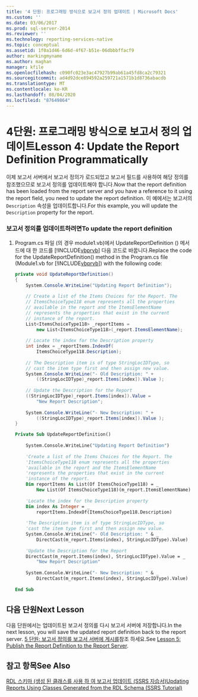 ```yaml
---
title: '4 단원: 프로그래밍 방식으로 보고서 정의 업데이트 | Microsoft Docs'
ms.custom: ''
ms.date: 03/06/2017
ms.prod: sql-server-2014
ms.reviewer: ''
ms.technology: reporting-services-native
ms.topic: conceptual
ms.assetid: 1f0a1d46-6d6d-4f67-b51e-06dbbbffacf9
author: markingmyname
ms.author: maghan
manager: kfile
ms.openlocfilehash: c090fc023e3ac47927b99ab61a45fd8ca2c79321
ms.sourcegitcommit: ad4d92dce894592a259721a1571b1d8736abacdb
ms.translationtype: MT
ms.contentlocale: ko-KR
ms.lasthandoff: 08/04/2020
ms.locfileid: "87649864"
---
```

# <a name="lesson-4-update-the-report-definition-programmatically"></a><span data-ttu-id="306b2-102">4단원: 프로그래밍 방식으로 보고서 정의 업데이트</span><span class="sxs-lookup"><span data-stu-id="306b2-102">Lesson 4: Update the Report Definition Programmatically</span></span>
  <span data-ttu-id="306b2-103">이제 보고서 서버에서 보고서 정의가 로드되었고 보고서 필드를 사용하여 해당 정의를 참조했으므로 보고서 정의를 업데이트해야 합니다.</span><span class="sxs-lookup"><span data-stu-id="306b2-103">Now that the report definition has been loaded from the report server and you have a reference to it using the report field, you need to update the report definition.</span></span> <span data-ttu-id="306b2-104">이 예에서는 보고서의 `Description` 속성을 업데이트합니다.</span><span class="sxs-lookup"><span data-stu-id="306b2-104">For this example, you will update the `Description` property for the report.</span></span>  
  
### <a name="to-update-the-report-definition"></a><span data-ttu-id="306b2-105">보고서 정의를 업데이트하려면</span><span class="sxs-lookup"><span data-stu-id="306b2-105">To update the report definition</span></span>  
  
1.  <span data-ttu-id="306b2-106">Program.cs 파일 (의 경우 module1.vb)에서 UpdateReportDefinition () 메서드에 대 한 코드를 [!INCLUDE[vbprvb](../includes/vbprvb-md.md)] 다음 코드로 바꿉니다.</span><span class="sxs-lookup"><span data-stu-id="306b2-106">Replace the code for the UpdateReportDefinition() method in the Program.cs file (Module1.vb for [!INCLUDE[vbprvb](../includes/vbprvb-md.md)]) with the following code:</span></span>  
  
    ```csharp  
    private void UpdateReportDefinition()  
    {  
        System.Console.WriteLine("Updating Report Definition");  
  
        // Create a list of the Items Choices for the Report. The   
        // ItemsChoiceType118 enum represents all the properties  
        // available in the report and the ItemsElementName   
        // represents the properties that exist in the current   
        // instance of the report.  
        List<ItemsChoiceType118> _reportItems =   
            new List<ItemsChoiceType118>(_report.ItemsElementName);  
  
        // Locate the index for the Description property  
        int index = _reportItems.IndexOf(  
            ItemsChoiceType118.Description);  
  
        // The Description item is of type StringLocIDType, so   
        // cast the item type first and then assign new value.  
        System.Console.WriteLine("- Old Description: " +   
            ((StringLocIDType)_report.Items[index]).Value );  
  
        // Update the Description for the Report  
        ((StringLocIDType)_report.Items[index]).Value =   
            "New Report Description";  
  
        System.Console.WriteLine("- New Description: " +   
            ((StringLocIDType)_report.Items[index]).Value );  
    }  
    ```  
  
    ```vb  
    Private Sub UpdateReportDefinition()  
  
        System.Console.WriteLine("Updating Report Definition")  
  
        'Create a list of the Items Choices for the Report. The   
        'ItemsChoiceType118 enum represents all the properties  
        'available in the report and the ItemsElementName   
        'represents the properties that exist in the current   
        'instance of the report.  
        Dim reportItems As List(Of ItemsChoiceType118) = _  
            New List(Of ItemsChoiceType118)(m_report.ItemsElementName)  
  
        'Locate the index for the Description property  
        Dim index As Integer = _  
            reportItems.IndexOf(ItemsChoiceType118.Description)  
  
        'The Description item is of type StringLocIDType, so   
        'cast the item type first and then assign new value.  
        System.Console.WriteLine("- Old Description: " & _  
            DirectCast(m_report.Items(index), StringLocIDType).Value)  
  
        'Update the Description for the Report  
        DirectCast(m_report.Items(index), StringLocIDType).Value = _  
            "New Report Description"  
  
        System.Console.WriteLine("- New Description: " & _  
            DirectCast(m_report.Items(index), StringLocIDType).Value)  
  
    End Sub  
    ```  
  
## <a name="next-lesson"></a><span data-ttu-id="306b2-107">다음 단원</span><span class="sxs-lookup"><span data-stu-id="306b2-107">Next Lesson</span></span>  
 <span data-ttu-id="306b2-108">다음 단원에서는 업데이트된 보고서 정의를 다시 보고서 서버에 저장합니다.</span><span class="sxs-lookup"><span data-stu-id="306b2-108">In the next lesson, you will save the updated report definition back to the report server.</span></span> <span data-ttu-id="306b2-109">[5 단원: 보고서 정의를 보고서 서버에 게시를](../../2014/tutorials/lesson-5-publish-the-report-definition-to-the-report-server.md)참조 하세요.</span><span class="sxs-lookup"><span data-stu-id="306b2-109">See [Lesson 5: Publish the Report Definition to the Report Server](../../2014/tutorials/lesson-5-publish-the-report-definition-to-the-report-server.md).</span></span>  
  
## <a name="see-also"></a><span data-ttu-id="306b2-110">참고 항목</span><span class="sxs-lookup"><span data-stu-id="306b2-110">See Also</span></span>  
 [<span data-ttu-id="306b2-111">RDL 스키마 &#40;생성 된 클래스를 사용 하 여 보고서 업데이트 (SSRS 자습서&#41;</span><span class="sxs-lookup"><span data-stu-id="306b2-111">Updating Reports Using Classes Generated from the RDL Schema &#40;SSRS Tutorial&#41;</span></span>](../../2014/tutorials/updating-reports-using-classes-generated-from-the-rdl-schema-ssrs-tutorial.md)  
  
  

